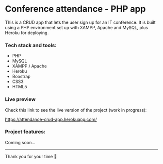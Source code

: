 # Conference attendance - PHP app

This is a CRUD app that lets the user sign up for an IT conference. It is built using a PHP environment set up with XAMPP, Apache and MySQL, plus Heroku for deploying.

### Tech stack and tools:

- PHP
- MySQL
- XAMPP / Apache
- Heroku
- Boostrap
- CSS3
- HTML5
  
### Live preview

Check this link to see the live version of the project (work in progress):

https://attendance-crud-app.herokuapp.com/

### Project features:

Coming soon...

--- 

Thank you for your time 🙂
